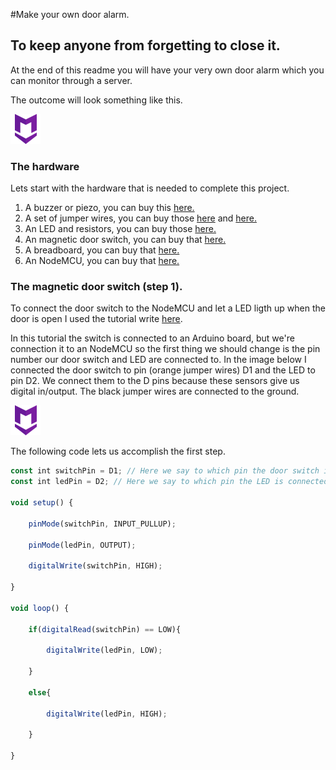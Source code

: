 #Make your own door alarm.
## To keep anyone from forgetting to close it.

At the end of this readme you will have your very own door alarm which you can monitor through a server.

The outcome will look something like this. 

![Outcome](https://github.com/adam-p/markdown-here/raw/master/src/common/images/icon48.png "Door alarm")

### The hardware

Lets start with the hardware that is needed to complete this project. 

1. A buzzer or piezo, you can buy this [here.](http://www.hackerstore.nl/Artikel/230)
2. A set of jumper wires, you can buy those [here](http://www.hackerstore.nl/Artikel/39) and [here.](http://www.hackerstore.nl/Artikel/222)
3. An LED and resistors, you can buy those [here.](http://www.hackerstore.nl/Artikel/201)
4. An magnetic door switch, you can buy that [here.](http://www.hackerstore.nl/Artikel/299)
5. A breadboard, you can buy that [here.](http://www.hackerstore.nl/Artikel/29)
6. An NodeMCU, you can buy that [here.](http://www.hackerstore.nl/Artikel/806)

### The magnetic door switch (step 1). 

To connect the door switch to the NodeMCU and let a LED ligth up when the door is open I used the tutorial write [here](http://www.instructables.com/id/Magnetic-Door-Sensor-and-Arduino/?ALLSTEPS).

In this tutorial the switch is connected to an Arduino board, but we're connection it to an NodeMCU so the first thing we should change is the pin number our door switch and LED are connected to. In the image below I connected the door switch to pin (orange jumper wires) D1 and the LED to pin D2. We connect them to the D pins because these sensors give us digital in/output. The black jumper wires are connected to the ground. 

![Step 1](https://github.com/adam-p/markdown-here/raw/master/src/common/images/icon48.png "Turn on LED when door is open")

The following code lets us accomplish the first step. 

```javascript
const int switchPin = D1; // Here we say to which pin the door switch is connected.
const int ledPin = D2; // Here we say to which pin the LED is connected.

void setup() {

	pinMode(switchPin, INPUT_PULLUP);

	pinMode(ledPin, OUTPUT);

	digitalWrite(switchPin, HIGH);

}

void loop() {

	if(digitalRead(switchPin) == LOW){

		digitalWrite(ledPin, LOW);

	}

	else{

		digitalWrite(ledPin, HIGH);

	}

}
```